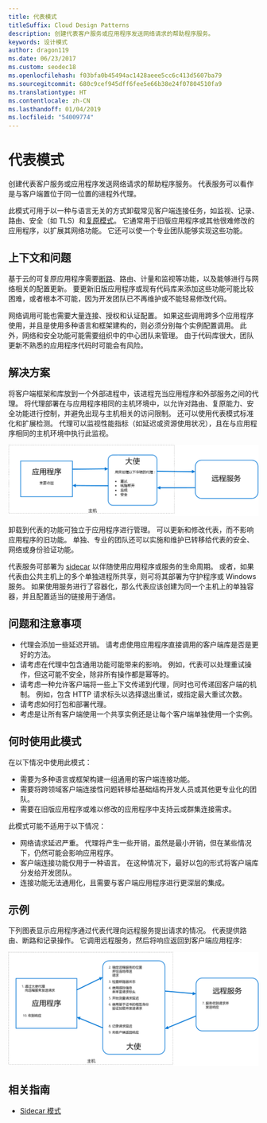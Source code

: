 ```yaml
---
title: 代表模式
titleSuffix: Cloud Design Patterns
description: 创建代表客户服务或应用程序发送网络请求的帮助程序服务。
keywords: 设计模式
author: dragon119
ms.date: 06/23/2017
ms.custom: seodec18
ms.openlocfilehash: f03bfa0b45494ac1428aeee5cc6c413d5607ba79
ms.sourcegitcommit: 680c9cef945dff6fee5e66b38e24f07804510fa9
ms.translationtype: HT
ms.contentlocale: zh-CN
ms.lasthandoff: 01/04/2019
ms.locfileid: "54009774"
---
```

# <a name="ambassador-pattern"></a>代表模式

创建代表客户服务或应用程序发送网络请求的帮助程序服务。 代表服务可以看作是与客户端置位于同一位置的进程外代理。

此模式可用于以一种与语言无关的方式卸载常见客户端连接任务，如监视、记录、路由、安全（如 TLS）和[复原模式][resiliency-patterns]。 它通常用于旧版应用程序或其他很难修改的应用程序，以扩展其网络功能。 它还可以使一个专业团队能够实现这些功能。

## <a name="context-and-problem"></a>上下文和问题

基于云的可复原应用程序需要[断路](./circuit-breaker.md)、路由、计量和监视等功能，以及能够进行与网络相关的配置更新。 要更新旧版应用程序或现有代码库来添加这些功能可能比较困难，或者根本不可能，因为开发团队已不再维护或不能轻易修改代码。

网络调用可能也需要大量连接、授权和认证配置。 如果这些调用跨多个应用程序使用，并且是使用多种语言和框架建构的，则必须分别每个实例配置调用。 此外，网络和安全功能可能需要组织中的中心团队来管理。 由于代码库很大，团队更新不熟悉的应用程序代码时可能会有风险。

## <a name="solution"></a>解决方案

将客户端框架和库放到一个外部进程中，该进程充当应用程序和外部服务之间的代理。 将代理部署在与应用程序相同的主机环境中，以允许对路由、复原能力、安全功能进行控制，并避免出现与主机相关的访问限制。 还可以使用代表模式标准化和扩展检测。 代理可以监视性能指标（如延迟或资源使用状况），且在与应用程序相同的主机环境中执行此监视。

![代表模式图](./_images/ambassador.png)

卸载到代表的功能可独立于应用程序进行管理。 可以更新和修改代表，而不影响应用程序的旧功能。 单独、专业的团队还可以实施和维护已转移给代表的安全、网络或身份验证功能。

代表服务可部署为 [sidecar](./sidecar.md) 以伴随使用应用程序或服务的生命周期。 或者，如果代表由公共主机上的多个单独进程所共享，则可将其部署为守护程序或 Windows 服务。 如果使用服务进行了容器化，那么代表应该创建为同一个主机上的单独容器，并且配置适当的链接用于通信。

## <a name="issues-and-considerations"></a>问题和注意事项

- 代理会添加一些延迟开销。 请考虑使用应用程序直接调用的客户端库是否是更好的方法。
- 请考虑在代理中包含通用功能可能带来的影响。 例如，代表可以处理重试操作，但这可能不安全，除非所有操作都是幂等的。
- 请考虑一种允许客户端将一些上下文传递到代理，同时也可传递回客户端的机制。 例如，包含 HTTP 请求标头以选择退出重试，或指定最大重试次数。
- 请考虑如何打包和部署代理。
- 考虑是让所有客户端使用一个共享实例还是让每个客户端单独使用一个实例。

## <a name="when-to-use-this-pattern"></a>何时使用此模式

在以下情况中使用此模式：

- 需要为多种语言或框架构建一组通用的客户端连接功能。
- 需要将跨领域客户端连接性问题转移给基础结构开发人员或其他更专业化的团队。
- 需要在旧版应用程序或难以修改的应用程序中支持云或群集连接需求。

此模式可能不适用于以下情况：

- 网络请求延迟严重。 代理将产生一些开销，虽然是最小开销，但在某些情况下，仍然可能会影响应用程序。
- 客户端连接功能仅用于一种语言。 在这种情况下，最好以包的形式将客户端库分发给开发团队。
- 连接功能无法通用化，且需要与客户端应用程序进行更深层的集成。

## <a name="example"></a>示例

下列图表显示应用程序通过代表代理向远程服务提出请求的情况。 代表提供路由、断路和记录操作。 它调用远程服务，然后将响应返回到客户端应用程序:

![代表模式示例](./_images/ambassador-example.png)

## <a name="related-guidance"></a>相关指南

- [Sidecar 模式](./sidecar.md)

<!-- links -->

[resiliency-patterns]: ./category/resiliency.md
